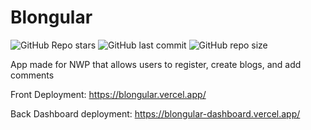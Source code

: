 # Blongular

![GitHub Repo stars](https://img.shields.io/github/stars/momcilovicluka/blongular?style=for-the-badge&color=ff0050) 
![GitHub last commit](https://img.shields.io/github/last-commit/momcilovicluka/blongular?style=for-the-badge&color=ff0050) 
![GitHub repo size](https://img.shields.io/github/repo-size/momcilovicluka/blongular?style=for-the-badge&color=ff0050)

App made for NWP that allows users to register, create blogs, and add comments

Front Deployment: https://blongular.vercel.app/

Back Dashboard deployment: https://blongular-dashboard.vercel.app/
